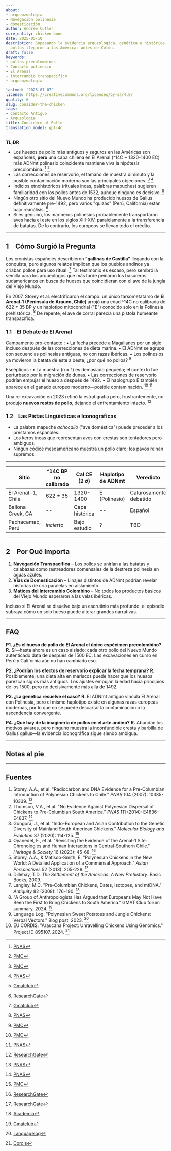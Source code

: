 ```yaml
---
about:
- arqueozoología
- Navegación polinesia
- domesticación
author: Andrew Cutler
core_entity: chicken bone
date: 2025-05-10
description: Sopesando la evidencia arqueológica, genética e histórica sobre si los
  pollos llegaron a las Américas antes de Colón.
draft: false
keywords:
- pollos precolombinos
- Contacto polinesio
- El Arenal
- intercambio transpacífico
- arqueozoología

lastmod: '2025-07-07'
license: https://creativecommons.org/licenses/by-sa/4.0/
quality: 6
slug: consider-the-chicken
tags:
- Contacto Antiguo
- Arqueología
title: Considere al Pollo
translation_model: gpt-4o
---
```


**TL;DR**

- Los huesos de pollo más antiguos y seguros en las Américas son españoles, **pero** una capa chilena en El Arenal (^14C ~ 1320-1400 EC) más ADNmt polinesio coincidente mantiene viva la hipótesis precolombina. [^oai1] [^oai2] 
- Las correcciones de reservorio, el tamaño de muestra diminuto y la posible contaminación moderna son las principales objeciones. [^oai3] [^oai4] 
- Indicios etnohistóricos (rituales incas, palabras mapuches) sugieren familiaridad con los pollos antes de 1532, aunque ninguno es decisivo. [^oai5] 
- Ningún otro sitio del Nuevo Mundo ha producido huesos de Gallus definitivamente pre-1492, pero varios "quizás" (Perú, California) están bajo reanálisis. [^oai6] 
- Si es genuino, los marineros polinesios probablemente transportaron aves hacia el este en los siglos XIII-XIV, paralelamente a la transferencia de batatas. De lo contrario, los europeos se llevan todo el crédito.

---

## 1 Cómo Surgió la Pregunta

Los cronistas españoles describieron **"gallinas de Castilla"** llegando con la conquista, pero algunos relatos implican que los pueblos andinos ya criaban pollos para uso ritual. [^oai7] Tal testimonio es escaso, pero sembró la semilla para los arqueólogos que más tarde peinaron los basureros sudamericanos en busca de huesos que coincidieran con el ave de la jungla del Viejo Mundo.

En 2007, Storey et al. electrificaron el campo: un único tarsometatarso de **El Arenal-1 (Península de Arauco, Chile)** arrojó una edad ^14C no calibrada de 622 ± 35 BP y un haplotipo mitocondrial ("E") conocido solo en la Polinesia prehistórica. [^oai8] De repente, el ave de corral parecía una pistola humeante transpacífica.

### 1.1 El Debate de El Arenal

Campamento pro-contacto 
: • La fecha precede a Magallanes por un siglo incluso después de las correcciones de dieta marina. 
 • El ADNmt se agrupa con secuencias polinesias antiguas, no con razas ibéricas. 
 • Los polinesios ya movieron la batata de este a oeste; ¿por qué no pollos? [^oai9] 

Escépticos 
: • La muestra (n = 1) es demasiado pequeña; el contexto fue perturbado por la migración de dunas. 
 • Las correcciones de reservorio podrían empujar el hueso a después de 1492. 
 • El haplogrupo E también aparece en el ganado europeo moderno—posible contaminación. [^oai10] [^oai11] 

Una re-excavación en 2023 refinó la estratigrafía pero, frustrantemente, no produjo **nuevos restos de pollo**, dejando el enfrentamiento intacto. [^oai12]

### 1.2 Las Pistas Lingüísticas e Iconográficas

- La palabra mapuche *achocallo* ("ave doméstica") puede preceder a los préstamos españoles. 
- Los keros incas que representan aves con crestas son tentadores pero ambiguos. 
- Ningún códice mesoamericano muestra un pollo claro; los pavos reinan supremos.

---

| Sitio | ^14C BP no calibrado | Cal CE (2 σ) | Haplotipo de ADNmt | Veredicto |
|-------|----------------------|--------------|--------------------|-----------|
| El Arenal-1, Chile | 622 ± 35 | 1320-1400 | E (Polinesio) | Calurosamente debatido |
| Ballona Creek, CA | -- | Capa histórica | -- | Español |
| Pachacamac, Perú | *incierto* | Bajo estudio | ? | TBD |

---

## 2 Por Qué Importa

1. **Navegación Transpacífica** – Los pollos se unirían a las batatas y calabazas como rastreadores comensales de la destreza polinesia en aguas azules.  
2. **Vías de Domesticación** – Linajes distintos de ADNmt podrían revelar historias de cría paralelas en aislamiento.  
3. **Matices del Intercambio Colombino** – No todos los productos básicos del Viejo Mundo esperaron a las velas ibéricas.

Incluso si El Arenal se disuelve bajo un escrutinio más profundo, el episodio subraya cómo un solo hueso puede alterar grandes narrativas.

---

## FAQ

**P1. ¿Es el hueso de pollo de El Arenal el único espécimen precolombino?** 
**R.** Sí—hasta ahora es un caso aislado; cada otro pollo del Nuevo Mundo autenticado data de después de 1500 EC. Las excavaciones en curso en Perú y California aún no han cambiado eso.

**P2. ¿Podrían los efectos de reservorio explicar la fecha temprana?** 
**R.** Posiblemente; una dieta alta en mariscos puede hacer que los huesos parezcan siglos más antiguos. Los ajustes empujan la edad hacia principios de los 1500, pero no decisivamente más allá de 1492.

**P3. ¿La genética resuelve el caso?** 
**R.** El ADNmt antiguo vincula El Arenal con Polinesia, pero el mismo haplotipo existe en algunas razas europeas modernas, por lo que no se puede descartar la contaminación o la ascendencia convergente.

**P4. ¿Qué hay de la imaginería de pollos en el arte andino?** 
**R.** Abundan los motivos aviares, pero ninguno muestra la inconfundible cresta y barbilla de Gallus gallus—la evidencia iconográfica sigue siendo ambigua.

---

## Notas al pie

[^oai1]: [PNAS](https://www.pnas.org/doi/10.1073/pnas.0703993104?utm_source=chatgpt.com)
[^oai2]: [PMC](https://pmc.ncbi.nlm.nih.gov/articles/PMC1965514/?utm_source=chatgpt.com)
[^oai3]: [PMC](https://pmc.ncbi.nlm.nih.gov/articles/PMC7062093/?utm_source=chatgpt.com)
[^oai4]: [PNAS](https://www.pnas.org/doi/10.1073/pnas.1410780111?utm_source=chatgpt.com)
[^oai5]: [Gmatclub](https://gmatclub.com/forum/a-group-of-anthropologists-has-argued-that-europeans-may-not-have-been-423642.html?utm_source=chatgpt.com)
[^oai6]: [ResearchGate](https://www.researchgate.net/publication/378964194_Revisiting_the_evidence_of_the_Arenal_1_site_Chronologies_and_human_interactions_in_central_southern_Chile?utm_source=chatgpt.com)
[^oai7]: [Gmatclub](https://gmatclub.com/forum/a-group-of-anthropologists-has-argued-that-europeans-may-not-have-been-423642.html)
[^oai8]: [PNAS](https://www.pnas.org/doi/10.1073/pnas.0703993104)
[^oai9]: [PMC](https://pmc.ncbi.nlm.nih.gov/articles/PMC4156719/)
[^oai10]: [PMC](https://pmc.ncbi.nlm.nih.gov/articles/PMC7062093/)
[^oai11]: [PNAS](https://www.pnas.org/doi/10.1073/pnas.1410780111)
[^oai12]: [ResearchGate](https://www.researchgate.net/publication/378964194_Revisiting_the_evidence_of_the_Arenal_1_site_Chronologies_and_human_interactions_in_central_southern_Chile)
[^oai13]: [ResearchGate](https://www.researchgate.net/publication/261656806_Polynesian_Chickens_in_the_New_World_a_detailed_application_of_a_commensal_approach)
[^oai14]: [Academia](https://www.academia.edu/61029989/Pre_Columbian_chickens_dates_isotopes_and_mtDNA)
[^oai15]: [Languagelog](https://languagelog.ldc.upenn.edu/nll/?p=57706)
[^oai16]: [Cordis](https://cordis.europa.eu/project/id/895107)
[^1]: Para una introducción sobre correcciones de reservorio y calibración, ver Thompson et al., *Journal of Archaeological Science* **41** (2014): 118-125.

---

## Fuentes

1. Storey, A.A., et al. "Radiocarbon and DNA Evidence for a Pre-Columbian Introduction of Polynesian Chickens to Chile." *PNAS* 104 (2007): 10335-10339. [^oai8] 
2. Thomson, V.A., et al. "No Evidence Against Polynesian Dispersal of Chickens to Pre-Columbian South America." *PNAS* 111 (2014): E4836-E4837. [^oai11] 
3. Gongora, J., et al. "Indo-European and Asian Contribution to the Genetic Diversity of Mainland South American Chickens." *Molecular Biology and Evolution* 37 (2020): 114-125. [^oai10] 
4. Oyanedel, F., et al. "Revisiting the Evidence of the Arenal-1 Site: Chronologies and Human Interactions in Central-Southern Chile." *Heritage & Society* 16 (2023): 45-68. [^oai12] 
5. Storey, A.A., & Matisoo-Smith, E. "Polynesian Chickens in the New World: A Detailed Application of a Commensal Approach." *Asian Perspectives* 52 (2013): 205-228. [^oai13] 
6. Dillehay, T.D. *The Settlement of the Americas: A New Prehistory*. Basic Books, 2009. 
7. Langley, M.C. "Pre-Columbian Chickens, Dates, Isotopes, and mtDNA." *Antiquity* 82 (2008): 176-190. [^oai14] 
8. "A Group of Anthropologists Has Argued that Europeans May Not Have Been the First to Bring Chickens to South America." GMAT Club forum summary, 2024. [^oai7] 
9. Language Log. "Polynesian Sweet Potatoes and Jungle Chickens: Verbal Vectors." Blog post, 2023. [^oai15] 
10. EU CORDIS. "Araucana Project: Unravelling Chickens Using Genomics." Project ID 895107, 2024. [^oai16]